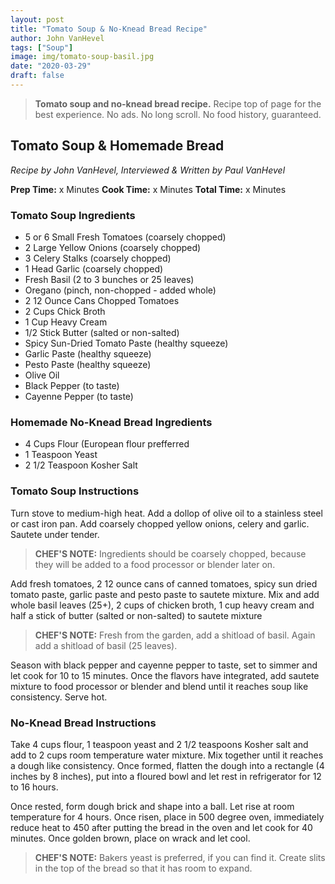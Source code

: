 ```yaml
---
layout: post
title: "Tomato Soup & No-Knead Bread Recipe"
author: John VanHevel
tags: ["Soup"]
image: img/tomato-soup-basil.jpg
date: "2020-03-29"
draft: false
---
```


> **Tomato soup and no-knead bread recipe.** Recipe top of page for the best experience. No ads. No long scroll. No food history, guaranteed.

## Tomato Soup & Homemade Bread ##

*Recipe by John VanHevel,*
*Interviewed & Written by Paul VanHevel*

**Prep Time:** x Minutes
**Cook Time:** x Minutes
**Total Time:** x Minutes

### Tomato Soup Ingredients ###

- 5 or 6 Small Fresh Tomatoes (coarsely chopped)
- 2 Large Yellow Onions (coarsely chopped)
- 3 Celery Stalks (coarsely chopped)
- 1 Head Garlic (coarsely chopped)
- Fresh Basil (2 to 3 bunches or 25 leaves)
- Oregano (pinch, non-chopped - added whole)
- 2 12 Ounce Cans Chopped Tomatoes
- 2 Cups Chick Broth
- 1 Cup Heavy Cream
- 1/2 Stick Butter (salted or non-salted)
- Spicy Sun-Dried Tomato Paste (healthy squeeze)
- Garlic Paste (healthy squeeze)
- Pesto Paste (healthy squeeze)
- Olive Oil
- Black Pepper (to taste)
- Cayenne Pepper (to taste)

### Homemade No-Knead Bread Ingredients ###

- 4 Cups Flour (European flour prefferred 
- 1 Teaspoon Yeast
- 2 1/2 Teaspoon Kosher Salt

### Tomato Soup Instructions ###

Turn stove to medium-high heat. Add a dollop of olive oil to a stainless steel or cast iron pan. Add coarsely chopped yellow onions, celery and garlic. Sautete under tender. 

> **CHEF'S NOTE:** Ingredients should be coarsely chopped, because they will be added to a food processor or blender later on.

Add fresh tomatoes, 2 12 ounce cans of canned tomatoes, spicy sun dried tomato paste, garlic paste and pesto paste to sautete mixture. Mix and add whole basil leaves (25+), 2 cups of chicken broth, 1 cup heavy cream and half a stick of butter (salted or non-salted) to sautete mixture

> **CHEF'S NOTE:** Fresh from the garden, add a shitload of basil. Again add a shitload of basil (25 leaves).

Season with black pepper and cayenne pepper to taste, set to simmer and let cook for 10 to 15 minutes. Once the flavors have integrated, add sautete mixture to food processor or blender and blend until it reaches soup like consistency. Serve hot.

### No-Knead Bread Instructions ###

Take 4 cups flour, 1 teaspoon yeast and 2 1/2 teaspoons Kosher salt and add to 2 cups room temperature water mixture. Mix together until it reaches a dough like consistency. Once formed, flatten the dough into a rectangle (4 inches by 8 inches), put into a floured bowl and let rest in refrigerator for 12 to 16 hours.

Once rested, form dough brick and shape into a ball. Let rise at room temperature for 4 hours. Once risen, place in 500 degree oven, immediately reduce heat to 450 after putting the bread in the oven and let cook for 40 minutes. Once golden brown, place on wrack and let cool.

> **CHEF'S NOTE:** Bakers yeast is preferred, if you can find it. Create slits in the top of the bread so that it has room to expand.